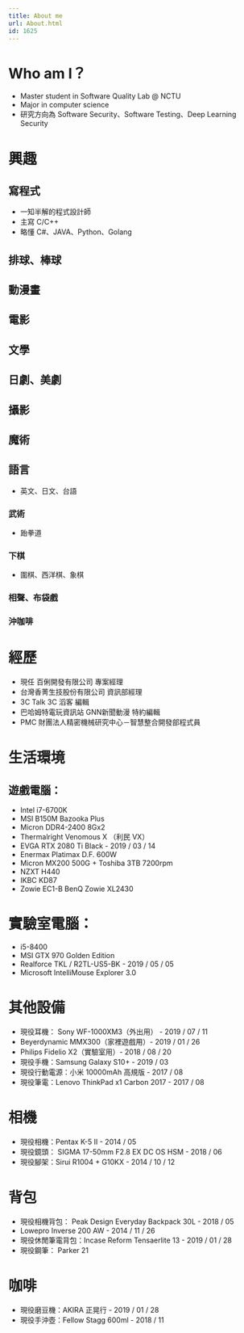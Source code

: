 ```yaml
---
title: About me
url: About.html
id: 1625
---
```


# Who am I？
- Master student in Software Quality Lab @ NCTU
- Major in computer science
- 研究方向為 Software Security、Software Testing、Deep Learning Security

# 興趣

## 寫程式 
- 一知半解的程式設計師
- 主寫 C/C++ 
- 略懂 C#、JAVA、Python、Golang
    
## 排球、棒球

## 動漫畫
## 電影
## 文學
## 日劇、美劇
## 攝影
## 魔術
## 語言
- 英文、日文、台語 

### 武術
- 跆拳道

### 下棋
- 圍棋、西洋棋、象棋

### 相聲、布袋戲

### 沖咖啡  

# 經歷

- 現任 百俐開發有限公司 專案經理 
- 台灣香菁生技股份有限公司 資訊部經理
- 3C Talk 3C 滔客 編輯 
- 巴哈姆特電玩資訊站 GNN新聞動漫 特約編輯 
- PMC 財團法人精密機械研究中心－智慧整合開發部程式員  

# 生活環境

## 遊戲電腦： 
- Intel i7-6700K 
- MSI B150M Bazooka Plus 
- Micron DDR4-2400 8Gx2 
- Thermalright Venomous X （利民 VX） 
- EVGA RTX 2080 Ti Black \- 2019 / 03 / 14 
- Enermax Platimax D.F. 600W 
- Micron MX200 500G + Toshiba 3TB 7200rpm 
- NZXT H440
- IKBC KD87 
- Zowie EC1-B BenQ Zowie XL2430  

# 實驗室電腦： 
- i5-8400 
- MSI GTX 970 Golden Edition 
- Realforce TKL / R2TL-US5-BK \- 2019 / 05 / 05 
- Microsoft IntelliMouse Explorer 3.0   

# 其他設備
- 現役耳機： Sony WF-1000XM3（外出用） \- 2019 / 07 / 11 
- Beyerdynamic MMX300（家裡遊戲用）\- 2019 / 01 / 26 
- Philips Fidelio X2（實驗室用）\- 2018 / 08 / 20 
- 現役手機：Samsung Galaxy S10+ \- 2019 / 03 
- 現役行動電源：小米 10000mAh 高規版 \- 2017 / 08 
- 現役筆電：Lenovo ThinkPad x1 Carbon 2017 \- 2017 / 08 

# 相機
- 現役相機：Pentax K-5 II \- 2014 / 05 
- 現役鏡頭： SIGMA 17-50mm F2.8 EX DC OS HSM \- 2018 / 06 
- 現役腳架：Sirui R1004 + G10KX \- 2014 / 10 / 12 

# 背包
- 現役相機背包： Peak Design Everyday Backpack 30L \- 2018 / 05 
- Lowepro Inverse 200 AW \- 2014 / 11 / 26 
- 現役休閒筆電背包：Incase Reform Tensaerlite 13 \- 2019 / 01 / 28 
- 現役鋼筆： Parker 21 

# 咖啡
- 現役磨豆機：AKIRA 正晃行 \- 2019 / 01 / 28 
- 現役手沖壺：Fellow Stagg 600ml \- 2018 / 11